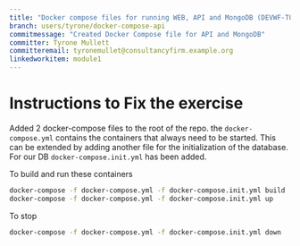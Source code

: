```yaml
---
title: "Docker compose files for running WEB, API and MongoDB (DEVWF-T006)"
branch: users/tyrone/docker-compose-api
commitmessage: "Created Docker Compose file for API and MongoDB"
committer: Tyrone Mullett
committeremail: tyronemullet@consultancyfirm.example.org
linkedworkitem: module1
---
```

# Instructions to Fix the exercise

Added 2 docker-compose files to the root of the repo. the `docker-compose.yml` contains the containers that always need to be started. This can be extended by adding another file for the initialization of the database. For our DB `docker-compose.init.yml` has been added.

To build and run these containers

```bash
docker-compose -f docker-compose.yml -f docker-compose.init.yml build
docker-compose -f docker-compose.yml -f docker-compose.init.yml up
```

To stop

```bash
docker-compose -f docker-compose.yml -f docker-compose.init.yml down
```

